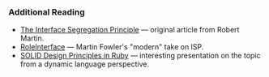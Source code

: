 ### Additional Reading

* [The Interface Segregation Principle](http://www.objectmentor.com/resources/articles/isp.pdf) — original article from Robert Martin.
* [RoleInterface](http://martinfowler.com/bliki/RoleInterface.html) — Martin Fowler's "modern" take on ISP.
* [SOLID Design Principles in Ruby](http://www.slideshare.net/anildigital/solid-design-principles-in-ruby) — interesting presentation on the topic from a dynamic language perspective.
